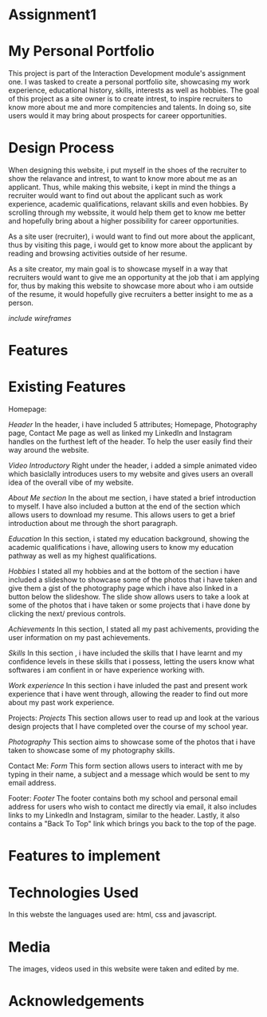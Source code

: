 # Assignment1

# My Personal Portfolio
This project is part of the Interaction Development module's assignment one. I was tasked to create a personal portfolio site, showcasing my work experience, educational history, skills, interests as well as hobbies. 
The goal of this project as a site owner is to create intrest, to inspire recruiters to know more about me and more compitencies and talents. In doing so, site users would it may bring about prospects for career opportunities. 


# Design Process
When designing this website, i put myself in the shoes of the recruiter to show the relavance and intrest, to want to know more about me as an applicant. Thus, while making this website, i kept in mind the things a recruiter would want to find out about the applicant such as work experience, academic qualifications, relavant skills and even hobbies. By scrolling through my webssite, it would help them get to know me better and hopefully bring about a higher possibility for career opportunities. 

As a site user (recruiter), i would want to find out more about the applicant, thus by visiting this page, i would get to know more about the applicant by reading and browsing activities outside of her resume. 

As a site creator, my main goal is to showcase myself in a way that recruiters would want to give me an opportunity at the job that i am applying for, thus by making this website to showcase more about who i am outside of the resume, it would hopefully give recruiters a better insight to me as a person. 

*include wireframes* 
# Features

# Existing Features
Homepage: 

*Header* 
In the header, i have included 5 attributes; Homepage, Photography page, Contact Me page as well as linked my LinkedIn and Instagram handles on the furthest left of the header. To help the user easily find their way around the website. 

*Video Introductory* 
Right under the header, i added a simple animated video which basiclally introduces users to my website and gives users an overall idea of the overall vibe of my website. 

*About Me section* 
In the about me section, i have stated a brief introduction to myself. I have also included a button at the end of the section which allows users to download my resume. This allows users to get a brief introduction about me through the short paragraph. 

*Education* 
In this section, i stated my education background, showing the academic qualifications i have, allowing users to know my education pathway as well as my highest qualifications. 

*Hobbies* 
I stated all my hobbies and at the bottom of the section i have included a slideshow to showcase some of the photos that i have taken and give them a gist of the photography page which i have also linked in a button below the slideshow. The slide show allows users to take a look at some of the photos that i have taken or some projects that i have done by clicking the next/ previous controls. 

*Achievements* 
In this section, I stated all my past achivements, providing the user information on my past achievements. 

*Skills* 
In this section , i have included the skills that I have learnt and my confidence levels in these skills that i possess, letting the users know what softwares i am confient in or have experience working with. 

*Work experience* 
In this section i have inluded the past and present work experience that i have went through, allowing the reader to find out more about my past work experience. 

Projects:
*Projects* 
This section allows user to read up and look at the various design projects that I have completed over the course of my school year. 

*Photography*
This section aims to showcase some of the photos that i have taken to showcase some of my photography skills. 

Contact Me:
*Form* 
This form section allows users to interact with me by typing in their name, a subject and a message which would be sent to my email address. 

Footer:
*Footer* 
The footer contains both my school and personal email address for users who wish to contact me directly via email, it also includes links to my LinkedIn and Instagram, similar to the header. Lastly, it also contains a "Back To Top" link which brings you back to the top of the page. 

# Features to implement

# Technologies Used
In this webste the languages used are:
html, css and javascript. 



# Media
The images, videos used in this website were taken and edited by me. 

# Acknowledgements
